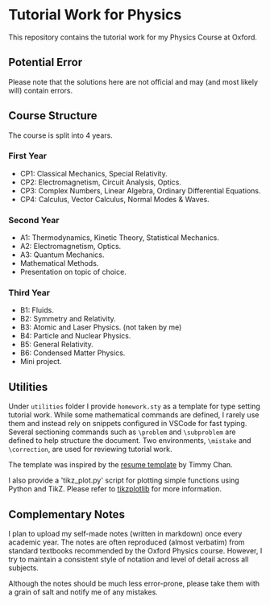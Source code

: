 # Tutorial Work for Physics

This repository contains the tutorial work for my Physics Course at Oxford.

## Potential Error

Please note that the solutions here are not official and may (and most likely will) contain errors.

## Course Structure

The course is split into 4 years.

### First Year

- CP1: Classical Mechanics, Special Relativity.
- CP2: Electromagnetism, Circuit Analysis, Optics.
- CP3: Complex Numbers, Linear Algebra, Ordinary Differential Equations.
- CP4: Calculus, Vector Calculus, Normal Modes & Waves.

### Second Year

- A1: Thermodynamics, Kinetic Theory, Statistical Mechanics.
- A2: Electromagnetism, Optics.
- A3: Quantum Mechanics.
- Mathematical Methods.
- Presentation on topic of choice.

### Third Year

- B1: Fluids.
- B2: Symmetry and Relativity.
- B3: Atomic and Laser Physics. (not taken by me)
- B4: Particle and Nuclear Physics.
- B5: General Relativity.
- B6: Condensed Matter Physics.
- Mini project.

## Utilities

Under `utilities` folder I provide `homework.sty` as a template for type setting tutorial work. While some mathematical commands are defined, I rarely use them and instead rely on snippets configured in VSCode for fast typing. Several sectioning commands such as `\problem` and `\subproblem` are defined to help structure the document. Two environments, `\mistake` and `\correction`, are used for reviewing tutorial work.

The template was inspired by the [resume template](https://github.com/TimmyChan/data-science-tech-resume-template) by Timmy Chan.

I also provide a 'tikz_plot.py' script for plotting simple functions using Python and TikZ. Please refer to [tikzplotlib](https://pypi.org/project/tikzplotlib/) for more information.

## Complementary Notes

I plan to upload my self-made notes (written in markdown) once every academic year. The notes are often reproduced (almost verbatim) from standard textbooks recommended by the Oxford Physics course. However, I try to maintain a consistent style of notation and level of detail across all subjects.

Although the notes should be much less error-prone, please take them with a grain of salt and notify me of any mistakes.
